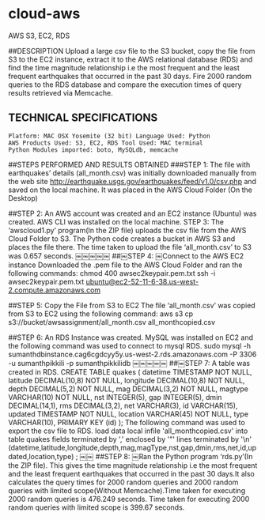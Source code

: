 # cloud-aws
AWS S3, EC2, RDS

##DESCRIPTION
 Upload a large csv file to the S3 bucket, copy the file from S3 to the EC2 instance, extract it to the AWS relational database (RDS) and find the time magnitude relationship i.e the most frequent and the least frequent earthquakes that occurred in the past 30 days. Fire 2000 random queries to the RDS database and compare the execution times of query results retrieved via Memcache.

## TECHNICAL SPECIFICATIONS
    Platform: MAC OSX Yosemite (32 bit) Language Used: Python
    AWS Products Used: S3, EC2, RDS Tool Used: MAC terminal
    Python Modules imported: boto, MySQLdb, memcache

##STEPS PERFORMED AND RESULTS OBTAINED
###STEP 1:
The file with earthquakes’ details (all_month.csv) was initially downloaded manually from the web site http://earthquake.usgs.gov/earthquakes/feed/v1.0/csv.php and saved on the local machine. It was placed in the AWS Cloud Folder (On the Desktop)

##STEP 2:
An AWS account was created and an EC2 instance (Ubuntu) was created. AWS CLI was installed on the local machine.
STEP 3:
The ‘awscloud1.py’ program(In the ZIP file) uploads the csv file from the AWS Cloud Folder to S3. The Python code creates a bucket in AWS S3 and places the file there. The time taken to upload the file ‘all_month.csv’ to S3 was 0.657 seconds.
￼￼￼￼￼
##￼STEP 4:
￼Connect to the AWS EC2 instance
Downloaded the .pem file to the AWS Cloud Folder and ran the following commands: chmod 400 awsec2keypair.pem.txt
ssh -i awsec2keypair.pem.txt ubuntu@ec2-52-11-6-38.us-west-2.compute.amazonaws.com

##STEP 5:
Copy the File from S3 to EC2
The file ‘all_month.csv’ was copied from S3 to EC2 using the following command: aws s3 cp s3://bucket/awsassignment/all_month.csv all_monthcopied.csv

##STEP 6:
An RDS Instance was created. MySQL was installed on EC2 and the following command was used to connect to mysql RDS.
sudo mysql -h sumanthdbinstance.cag6cgdcyy5y.us-west-2.rds.amazonaws.com -P 3306 -u sumanthpikkili -p sumanthpikkilidb
￼￼￼￼￼
##￼STEP 7:
A table was created in RDS.
CREATE TABLE quakes ( datetime TIMESTAMP NOT NULL, latitude DECIMAL(10,8) NOT NULL, longitude DECIMAL(10,8) NOT NULL, depth DECIMAL(5,2) NOT NULL, mag DECIMAL(3,2) NOT NULL, magtype VARCHAR(10) NOT NULL, nst INTEGER(5), gap INTEGER(5), dmin DECIMAL(14,1), rms DECIMAL(3,2), net VARCHAR(3), id VARCHAR(15), updated TIMESTAMP NOT NULL, location VARCHAR(45) NOT NULL, type VARCHAR(10), PRIMARY KEY (id) );
The following command was used to export the csv file to RDS.
load data local infile 'all_monthcopied.csv' into table quakes fields terminated by ',' enclosed by '"' lines terminated by
'\n' (datetime,latitude,longitude,depth,mag,magType,nst,gap,dmin,rms,net,id,updated,location,type) ;
￼￼
##STEP 8:
￼Ran the Python program ‘rds.py’(In the ZIP file). This gives the time magnitude relationship i.e the most frequent and the least frequent earthquakes that occurred in the past 30 days.It also calculates the query times for 2000 random queries and 2000 random queries with limited scope(Without Memcache).Time taken for executing 2000 random queries is 476.249 seconds. Time taken for executing 2000 random queries with limited scope is 399.67 seconds.
